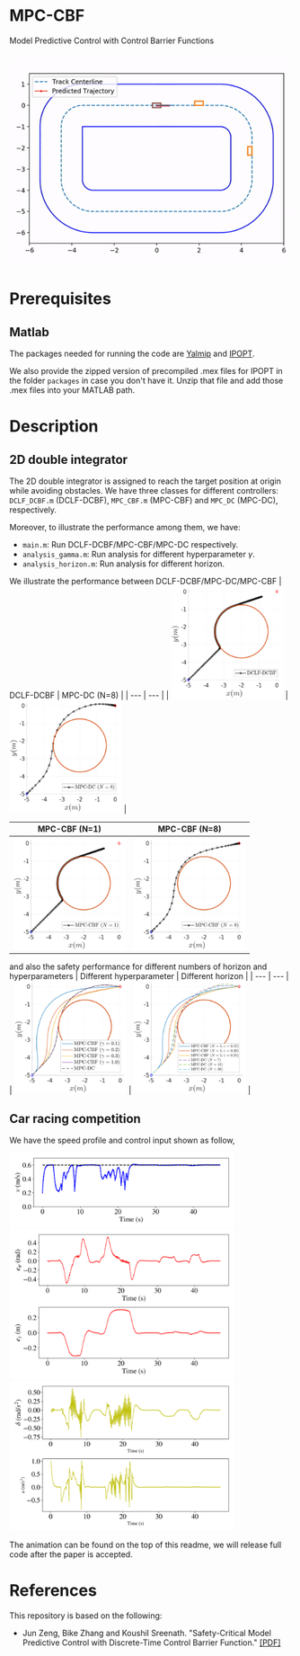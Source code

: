 # MPC-CBF
Model Predictive Control with Control Barrier Functions

![](car-racing/demo.gif)

# Prerequisites
## Matlab
The packages needed for running the code are [Yalmip](https://yalmip.github.io/) and [IPOPT](https://projects.coin-or.org/Ipopt/wiki/MatlabInterface).

We also provide the zipped version of precompiled .mex files for IPOPT in the folder `packages` in case you don't have it. Unzip that file and add those .mex files into your MATLAB path.

# Description
## 2D double integrator
The 2D double integrator is assigned to reach the target position at origin while avoiding obstacles. We have three classes for different controllers: `DCLF_DCBF.m` (DCLF-DCBF), `MPC_CBF.m` (MPC-CBF) and `MPC_DC` (MPC-DC), respectively.

Moreover, to illustrate the performance among them, we have:
* `main.m`: Run DCLF-DCBF/MPC-CBF/MPC-DC respectively.
* `analysis_gamma.m`: Run analysis for different hyperparameter $\gamma$.
* `analysis_horizon.m`: Run analysis for different horizon.

We illustrate the performance between DCLF-DCBF/MPC-DC/MPC-CBF
| DCLF-DCBF  | MPC-DC (N=8) |
| --- | --- |
| <img src="double-integrator-2D/figures/dclf-dcbf-avoidance.png" width="200" height="200"> | <img src="double-integrator-2D/figures/mpc-dc-avoidance.png" width="200" height="200"> |

| MPC-CBF (N=1) | MPC-CBF (N=8) |
| --- | --- |
| <img src="double-integrator-2D/figures/mpc-cbf-avoidance-one-step.png" width="200" height="200"> | <img src="double-integrator-2D/figures/mpc-cbf-avoidance-several-steps.png" width="200" height="200"> |

and also the safety performance for different numbers of horizon and hyperparameters
| Different hyperparameter | Different horizon |
| --- | --- |
| <img src="double-integrator-2D/figures/benchmark-gamma.png" width="200" height="200"> | <img src="double-integrator-2D/figures/benchmark-horizon.png" width="200" height="200"> |

## Car racing competition
We have the speed profile and control input shown as follow,  

<img src="car-racing/lmpc-speed-norm-profile.png" width="400">

<img src="car-racing/lmpc-deviation-profile.png" width="400">

<img src="car-racing/lmpc-input-profile.png" width="400">

The animation can be found on the top of this readme, we will release full code after the paper is accepted. 

# References
This repository is based on the following:
* Jun Zeng, Bike Zhang and Koushil Sreenath. "Safety-Critical Model Predictive Control with Discrete-Time Control Barrier Function." [[PDF]](http://arxiv.org/abs/2007.11718)
